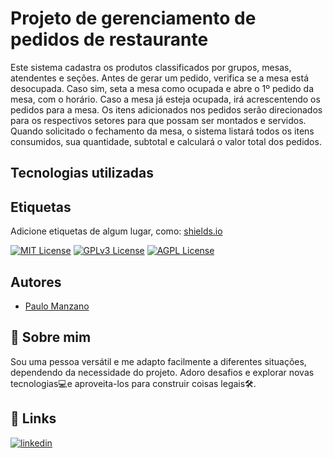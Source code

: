 
# Projeto de gerenciamento de pedidos de restaurante

Este sistema cadastra os produtos classificados por grupos, mesas, atendentes e seções. 
Antes de gerar um pedido, verifica se a mesa está desocupada. Caso sim, seta a mesa como ocupada e abre o 1º pedido da mesa, com o horário. Caso a mesa já esteja ocupada, irá acrescentendo os pedidos para a mesa. Os itens adicionados nos pedidos serão direcionados para os respectivos setores para que possam ser montados e servidos. 
Quando solicitado o fechamento da mesa, o sistema listará todos os itens consumidos, sua quantidade, subtotal e calculará o valor total dos pedidos.

## Tecnologias utilizadas


## Etiquetas

Adicione etiquetas de algum lugar, como: [shields.io](https://shields.io/)

[![MIT License](https://img.shields.io/badge/License-MIT-green.svg)](https://choosealicense.com/licenses/mit/)
[![GPLv3 License](https://img.shields.io/badge/License-GPL%20v3-yellow.svg)](https://opensource.org/licenses/)
[![AGPL License](https://img.shields.io/badge/license-AGPL-blue.svg)](http://www.gnu.org/licenses/agpl-3.0)


## Autores

- [Paulo Manzano](https://www.github.com/manzano-pje)


## 🚀 Sobre mim
Sou uma pessoa versátil e me adapto facilmente a diferentes situações, dependendo da necessidade do projeto. Adoro desafios e explorar novas tecnologias💻e aproveita-los para construir coisas legais🛠️.


## 🔗 Links
[![linkedin](https://img.shields.io/badge/linkedin-0A66C2?style=for-the-badge&logo=linkedin&logoColor=white)](https://www.linkedin.com/in/paulo-manzano/)


